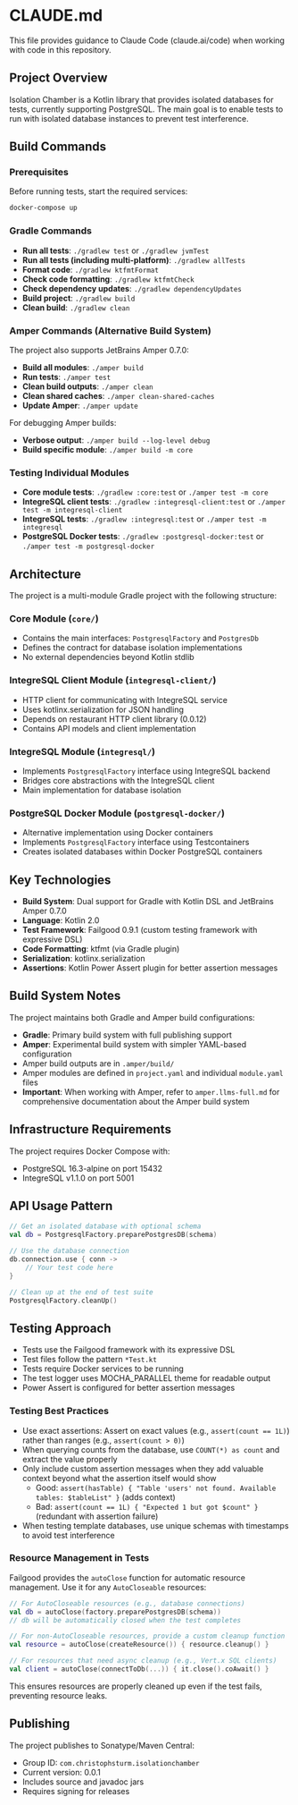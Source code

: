 # CLAUDE.md

This file provides guidance to Claude Code (claude.ai/code) when working with code in this repository.

## Project Overview

Isolation Chamber is a Kotlin library that provides isolated databases for tests, currently supporting PostgreSQL. The main goal is to enable tests to run with isolated database instances to prevent test interference.

## Build Commands

### Prerequisites
Before running tests, start the required services:
```bash
docker-compose up
```

### Gradle Commands
- **Run all tests**: `./gradlew test` or `./gradlew jvmTest`
- **Run all tests (including multi-platform)**: `./gradlew allTests`
- **Format code**: `./gradlew ktfmtFormat`
- **Check code formatting**: `./gradlew ktfmtCheck`
- **Check dependency updates**: `./gradlew dependencyUpdates`
- **Build project**: `./gradlew build`
- **Clean build**: `./gradlew clean`

### Amper Commands (Alternative Build System)
The project also supports JetBrains Amper 0.7.0:
- **Build all modules**: `./amper build`
- **Run tests**: `./amper test`
- **Clean build outputs**: `./amper clean`
- **Clean shared caches**: `./amper clean-shared-caches`
- **Update Amper**: `./amper update`

For debugging Amper builds:
- **Verbose output**: `./amper build --log-level debug`
- **Build specific module**: `./amper build -m core`

### Testing Individual Modules
- **Core module tests**: `./gradlew :core:test` or `./amper test -m core`
- **IntegreSQL client tests**: `./gradlew :integresql-client:test` or `./amper test -m integresql-client`
- **IntegreSQL tests**: `./gradlew :integresql:test` or `./amper test -m integresql`
- **PostgreSQL Docker tests**: `./gradlew :postgresql-docker:test` or `./amper test -m postgresql-docker`

## Architecture

The project is a multi-module Gradle project with the following structure:

### Core Module (`core/`)
- Contains the main interfaces: `PostgresqlFactory` and `PostgresDb`
- Defines the contract for database isolation implementations
- No external dependencies beyond Kotlin stdlib

### IntegreSQL Client Module (`integresql-client/`)
- HTTP client for communicating with IntegreSQL service
- Uses kotlinx.serialization for JSON handling
- Depends on restaurant HTTP client library (0.0.12)
- Contains API models and client implementation

### IntegreSQL Module (`integresql/`)
- Implements `PostgresqlFactory` interface using IntegreSQL backend
- Bridges core abstractions with the IntegreSQL client
- Main implementation for database isolation

### PostgreSQL Docker Module (`postgresql-docker/`)
- Alternative implementation using Docker containers
- Implements `PostgresqlFactory` interface using Testcontainers
- Creates isolated databases within Docker PostgreSQL containers

## Key Technologies

- **Build System**: Dual support for Gradle with Kotlin DSL and JetBrains Amper 0.7.0
- **Language**: Kotlin 2.0
- **Test Framework**: Failgood 0.9.1 (custom testing framework with expressive DSL)
- **Code Formatting**: ktfmt (via Gradle plugin)
- **Serialization**: kotlinx.serialization
- **Assertions**: Kotlin Power Assert plugin for better assertion messages

## Build System Notes

The project maintains both Gradle and Amper build configurations:
- **Gradle**: Primary build system with full publishing support
- **Amper**: Experimental build system with simpler YAML-based configuration
- Amper build outputs are in `.amper/build/`
- Amper modules are defined in `project.yaml` and individual `module.yaml` files
- **Important**: When working with Amper, refer to `amper.llms-full.md` for comprehensive documentation about the Amper build system

## Infrastructure Requirements

The project requires Docker Compose with:
- PostgreSQL 16.3-alpine on port 15432
- IntegreSQL v1.1.0 on port 5001

## API Usage Pattern

```kotlin
// Get an isolated database with optional schema
val db = PostgresqlFactory.preparePostgresDB(schema)

// Use the database connection
db.connection.use { conn ->
    // Your test code here
}

// Clean up at the end of test suite
PostgresqlFactory.cleanUp()
```

## Testing Approach

- Tests use the Failgood framework with its expressive DSL
- Test files follow the pattern `*Test.kt`
- Tests require Docker services to be running
- The test logger uses MOCHA_PARALLEL theme for readable output
- Power Assert is configured for better assertion messages

### Testing Best Practices

- Use exact assertions: Assert on exact values (e.g., `assert(count == 1L)`) rather than ranges (e.g., `assert(count > 0)`)
- When querying counts from the database, use `COUNT(*) as count` and extract the value properly
- Only include custom assertion messages when they add valuable context beyond what the assertion itself would show
  - Good: `assert(hasTable) { "Table 'users' not found. Available tables: $tableList" }` (adds context)
  - Bad: `assert(count == 1L) { "Expected 1 but got $count" }` (redundant with assertion failure)
- When testing template databases, use unique schemas with timestamps to avoid test interference

### Resource Management in Tests

Failgood provides the `autoClose` function for automatic resource management. Use it for any `AutoCloseable` resources:

```kotlin
// For AutoCloseable resources (e.g., database connections)
val db = autoClose(factory.preparePostgresDB(schema))
// db will be automatically closed when the test completes

// For non-AutoCloseable resources, provide a custom cleanup function
val resource = autoClose(createResource()) { resource.cleanup() }

// For resources that need async cleanup (e.g., Vert.x SQL clients)
val client = autoClose(connectToDb(...)) { it.close().coAwait() }
```

This ensures resources are properly cleaned up even if the test fails, preventing resource leaks.

## Publishing

The project publishes to Sonatype/Maven Central:
- Group ID: `com.christophsturm.isolationchamber`
- Current version: 0.0.1
- Includes source and javadoc jars
- Requires signing for releases